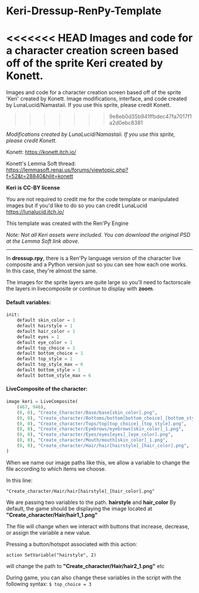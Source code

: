 # Keri-Dressup-RenPy-Template
<<<<<<< HEAD
Images and code for a character creation screen based off of the sprite **Keri** created by **Konett**.
=======
Images and code for a character creation screen based off of the sprite 'Keri' created by Konett. Image modifications, interface, and code created by LunaLucid/Namastaii. If you use this sprite, please credit Konett.
>>>>>>> 9e8eb0d35b941ffbdec47fa7017f1a2d0ebc8381

_Modifications created by LunaLucid/Namastaii. If you use this sprite, please credit Konett._

Konett: https://konett.itch.io/

Konett's Lemma Soft thread: https://lemmasoft.renai.us/forums/viewtopic.php?f=52&t=28840&hilit=konett


**Keri is CC-BY license**

You are not required to credit me for the code template or manipulated images but if you'd like to do so you can credit LunaLucid https://lunalucid.itch.io/

This template was created with the Ren'Py Engine

_Note: Not all Keri assets were included. You can download the original PSD at the Lemma Soft link above._
___
In **dressup.rpy**, there is a Ren'Py language version of the character live composite and a Python version just so you can see how each one works. In this case, they're almost the same.

The images for the sprite layers are quite large so you'll need to factorscale the layers in livecomposite or continue to display with **zoom**.

#### Default variables:
```python
init:
    default skin_color = 1
    default hairstyle = 1
    default hair_color = 1
    default eyes = 1
    default eye_color = 1
    default top_choice = 1
    default bottom_choice = 1
    default top_style = 1
    default top_style_max = 6
    default bottom_style = 1
    default bottom_style_max = 6
```

#### LiveComposite of the character:

```python
image keri = LiveComposite(
    (467, 946),
    (0, 0), "Create_Character/Base/base[skin_color].png",
    (0, 0), "Create_character/Bottoms/bottom[bottom_choice]_[bottom_style].png",
    (0, 0), "Create_character/Tops/top[top_choice]_[top_style].png",
    (0, 0), "Create_character/Eyebrows/eyebrows[skin_color]_1.png",
    (0, 0), "Create_character/Eyes/eyes[eyes]_[eye_color].png",
    (0, 0), "Create_character/Mouth/mouth[skin_color]_1.png",
    (0, 0), "Create_character/Hair/hair[hairstyle]_[hair_color].png",
)
```

When we name our image paths like this, we allow a variable to change the file according to which items we choose.

In this line:

`"Create_character/Hair/hair[hairstyle]_[hair_color].png"`

We are passing two variables to the path. **hairstyle** and **hair_color**
By default, the game should be displaying the image located at **"Create_character/Hair/hair1_1.png"**

The file will change when we interact with buttons that increase, decrease, or assign the variable a new value.

Pressing a button/hotspot associated with this action:

`action SetVariable("hairstyle", 2)`

will change the path to **"Create_character/Hair/hair2_1.png"** etc

During game, you can also change these variables in the script with the following syntax:
`$ top_choice = 3`
